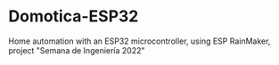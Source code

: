 # Domotica-ESP32
Home automation with an ESP32 microcontroller, using ESP RainMaker, project "Semana de Ingeniería 2022"
